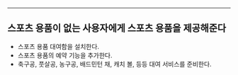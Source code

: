 ****

## 스포츠 용품이 없는 사용자에게 스포츠 용품을 제공해준다

- 스포츠 용품 대여함을 설치한다.
- 스포츠 용품의 예약 기능을 추가한다.
- 축구공, 풋살공, 농구공, 배드민턴 채, 캐치 볼, 등등 대여 서비스를 준비한다.

